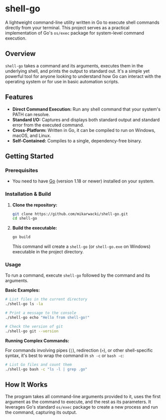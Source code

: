 # shell-go

A lightweight command-line utility written in Go to execute shell commands directly from your terminal. This project serves as a practical implementation of Go's `os/exec` package for system-level command execution.

## Overview

`shell-go` takes a command and its arguments, executes them in the underlying shell, and prints the output to standard out. It's a simple yet powerful tool for anyone looking to understand how Go can interact with the operating system or for use in basic automation scripts.

## Features

*   **Direct Command Execution:** Run any shell command that your system's PATH can resolve.
*   **Standard I/O:** Captures and displays both standard output and standard error from the executed command.
*   **Cross-Platform:** Written in Go, it can be compiled to run on Windows, macOS, and Linux.
*   **Self-Contained:** Compiles to a single, dependency-free binary.

## Getting Started

### Prerequisites

*   You need to have [Go](https://go.dev/doc/install) (version 1.18 or newer) installed on your system.

### Installation & Build

1.  **Clone the repository:**
    ```bash
    git clone https://github.com/mikarwacki/shell-go.git
    cd shell-go
    ```

2.  **Build the executable:**
    ```bash
    go build
    ```
    This command will create a `shell-go` (or `shell-go.exe` on Windows) executable in the project directory.

### Usage

To run a command, execute `shell-go` followed by the command and its arguments.

**Basic Examples:**

```bash
# List files in the current directory
./shell-go ls -la

# Print a message to the console
./shell-go echo "Hello from shell-go!"

# Check the version of git
./shell-go git --version
```

**Running Complex Commands:**

For commands involving pipes (`|`), redirection (`>`), or other shell-specific syntax, it's best to wrap the command in `sh -c` or `bash -c`:

```bash
# List Go files and count them
./shell-go bash -c "ls -l | grep .go"
```

## How It Works

The program takes all command-line arguments provided to it, uses the first argument as the command to execute, and the rest as its parameters. It leverages Go's standard `os/exec` package to create a new process and run the command, capturing its output.

